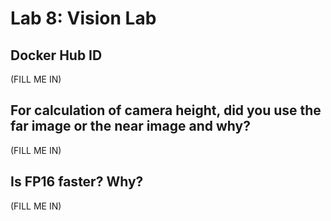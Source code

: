 # Lab 8: Vision Lab

## Docker Hub ID
(FILL ME IN)

## For calculation of camera height, did you use the far image or the near image and why?
(FILL ME IN)

## Is FP16 faster? Why?
(FILL ME IN)


